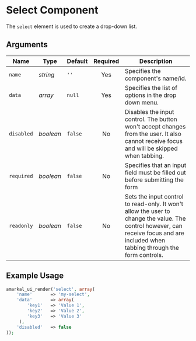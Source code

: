 # Select Component

The `select` element is used to create a drop-down list.

## Arguments

Name | Type | Default | Required | Description
---|---|---|:---:|---
`name`|*string*|`''`|Yes|Specifies the component's name/id.
`data`|*array*|`null`|Yes|Specifies the list of options in the drop down menu.
`disabled`|*boolean*|`false`|No|Disables the input control. The button won't accept changes from the user. It also cannot receive focus and will be skipped when tabbing.
`required`|*boolean*|`false`|No|Specifies that an input field must be filled out before submitting the form
`readonly`|*boolean*|`false`|No|Sets the input control to read-only. It won't allow the user to change the value. The control however, can receive focus and are included when tabbing through the form controls.

## Example Usage

```php
amarkal_ui_render('select', array(
    'name'       => 'my-select',
    'data'       => array(
        'key1'   => 'Value 1',
        'key2'   => 'Value 2',
        'key3'   => 'Value 3'
     ),
    'disabled'   => false
));
```